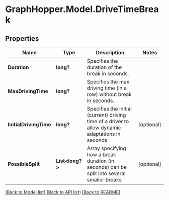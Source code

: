 # GraphHopper.Model.DriveTimeBreak
## Properties

Name | Type | Description | Notes
------------ | ------------- | ------------- | -------------
**Duration** | **long?** | Specifies the duration of the break in seconds. | 
**MaxDrivingTime** | **long?** | Specifies the max driving time (in a row) without break in seconds. | 
**InitialDrivingTime** | **long?** | Specifies the initial (current) driving time of a driver to allow dynamic adaptations in seconds. | [optional] 
**PossibleSplit** | **List&lt;long?&gt;** | Array specifying how a break duration (in seconds) can be split into several smaller breaks | [optional] 

[[Back to Model list]](../README.md#documentation-for-models) [[Back to API list]](../README.md#documentation-for-api-endpoints) [[Back to README]](../README.md)


